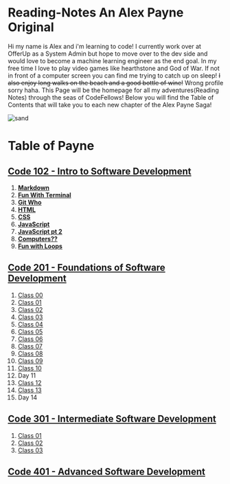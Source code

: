 # **Reading-Notes** An Alex Payne Original 

Hi my name is Alex and i'm learning to code! I currently work over at OfferUp as a System Admin but hope to move over to the dev side and would love to become a machine learning engineer as the end goal. In my free time I love to play video games like hearthstone and God of War. If not in front of a computer screen you can find me trying to catch up on sleep! ~~I also enjoy long walks on the beach and a good bottle of wine!~~ Wrong profile sorry haha. This Page will be the homepage for all my adventures(Reading Notes\) through the seas of CodeFellows! Below you will find the Table of Contents that will take you to each new chapter of the Alex Payne Saga! 


![sand](https://user-images.githubusercontent.com/81712870/114113655-04eaa380-9894-11eb-96e0-be4bc596e323.jpg)


# **Table of Payne**

## [**Code 102 - Intro to Software Development**](/102/102homepage.md)
  1. [**Markdown**](/102/Markdown.md)  
  2. [**Fun With Terminal**](/102/Terminal.md)
  3. [**Git Who**](/102/Git.md)
  4. [**HTML**](/102/HTML.md)
  5. [**CSS**](/102/css.md)
  6. [**JavaScript**](/102/javascript.md)
  7. [**JavaScript pt 2**](/102/yonkojavascript.md)
  8. [**Computers??**](/102/howcomputerwork.md)
  9. [**Fun with Loops**](/102/yonkojavascript3.md)  
 
## [**Code 201 - Foundations of Software Development**](/201/201homepage.md)
  1. [Class 00](/201/class-01.md)
  2. [Class 01](/201/class-02.md)
  3. [Class 02](/201/class-03.md)
  4. [Class 03](/201/class-04.md)
  5. [Class 04](/201/class-05.md)
  6. [Class 05](/201/class-06.md)
  7. [Class 06](/201/class-07.md)
  8. [Class 07](/201/class-08.md)
  9. [Class 08](/201/class-09.md)
  10. [Class 09](/201/class-10.md)
  11. [Class 10](/201/class-11.md)
  12. Day 11
  13. [Class 12](/201/class-13.md)
  14. [Class 13](/201/class-14.md)
  15. Day 14

## [**Code 301 - Intermediate Software Development**](/)
  1. [Class 01](/301/class-01.md) 
  2. [Class 02](/301/class-02.md)
  3. [Class 03](/301/class-03.md) 

## [**Code 401 - Advanced Software Development**](/)
<!-- DrP E-Sign Up, Up, Down, Down, Left, Right, Left, Right, B, A, Start -->
